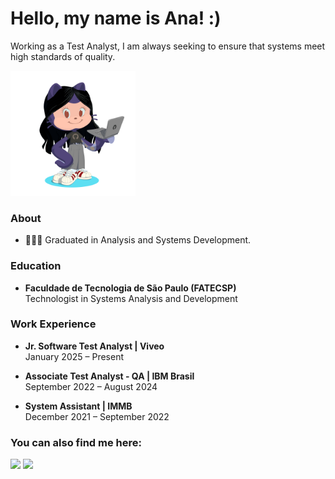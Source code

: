 # Hello, my name is Ana! :)

Working as a Test Analyst, I am always seeking to ensure that systems meet high standards of quality.

 <img src="octocat-1694227764426.png" width="200" />

 ### About 

 - 👩🏻‍💻 Graduated in Analysis and Systems Development.

 ### Education
 - **Faculdade de Tecnologia de São Paulo (FATECSP)**  
  Technologist in Systems Analysis and Development

 ### Work Experience
 - **Jr. Software Test Analyst | Viveo**  
  January 2025 – Present

 - **Associate Test Analyst - QA |  IBM Brasil**  
  September 2022 – August 2024

 - **System Assistant | IMMB**  
  December 2021 – September 2022

 ### You can also find me here:

<div>
<a href = "mailto:analicesantossouto@gmail.com"><img loading="lazy" src="https://img.shields.io/badge/Gmail-D14836?style=for-the-badge&logo=gmail&logoColor=white" target="_blank"></a>
<a href="https://www.linkedin.com/in/analicesouto" target="_blank"><img loading="lazy" src="https://img.shields.io/badge/-LinkedIn-%230077B5?style=for-the-badge&logo=linkedin&logoColor=white" target="_blank"></a>   
</div>

